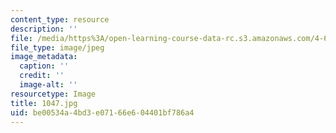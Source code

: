 ```yaml
---
content_type: resource
description: ''
file: /media/https%3A/open-learning-course-data-rc.s3.amazonaws.com/4-614-religious-architecture-and-islamic-cultures-fall-2002/be00534a4bd3e07166e604401bf786a4_1047.jpg
file_type: image/jpeg
image_metadata:
  caption: ''
  credit: ''
  image-alt: ''
resourcetype: Image
title: 1047.jpg
uid: be00534a-4bd3-e071-66e6-04401bf786a4
---
```

